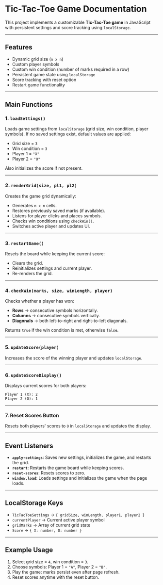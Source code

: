 # Tic-Tac-Toe Game Documentation

This project implements a customizable **Tic-Tac-Toe game** in JavaScript with persistent settings and score tracking using `localStorage`.

---

## Features

* Dynamic grid size (`n x n`)
* Custom player symbols
* Custom win condition (number of marks required in a row)
* Persistent game state using `localStorage`
* Score tracking with reset option
* Restart game functionality

---

## Main Functions

### 1. **`loadSettings()`**

Loads game settings from `localStorage` (grid size, win condition, player symbols).
If no saved settings exist, default values are applied:

* Grid size = `3`
* Win condition = `3`
* Player 1 = `"X"`
* Player 2 = `"O"`

Also initializes the score if not present.

---

### 2. **`renderGrid(size, pl1, pl2)`**

Creates the game grid dynamically:

* Generates `n x n` cells.
* Restores previously saved marks (if available).
* Listens for player clicks and places symbols.
* Checks win conditions using `checkWin()`.
* Switches active player and updates UI.

---

### 3. **`restartGame()`**

Resets the board while keeping the current score:

* Clears the grid.
* Reinitializes settings and current player.
* Re-renders the grid.

---

### 4. **`checkWin(marks, size, winLength, player)`**

Checks whether a player has won:

* **Rows** → consecutive symbols horizontally.
* **Columns** → consecutive symbols vertically.
* **Diagonals** → both left-to-right and right-to-left diagonals.

Returns `true` if the win condition is met, otherwise `false`.

---

### 5. **`updateScore(player)`**

Increases the score of the winning player and updates `localStorage`.

---

### 6. **`updateScoreDisplay()`**

Displays current scores for both players:

```
Player 1 (X): 2
Player 2 (O): 1
```

---

### 7. **Reset Scores Button**

Resets both players' scores to `0` in `localStorage` and updates the display.

---

## Event Listeners

* **`apply-settings`**: Saves new settings, initializes the game, and restarts the grid.
* **`restart`**: Restarts the game board while keeping scores.
* **`reset-scores`**: Resets scores to zero.
* **`window.load`**: Loads settings and initializes the game when the page loads.

---

## LocalStorage Keys

* `TicTacToeSettings` → `{ gridSize, winLength, player1, player2 }`
* `currentPlayer` → Current active player symbol
* `gridMarks` → Array of current grid state
* `Score` → `{ X: number, O: number }`

---

## Example Usage

1. Select grid size = `4`, win condition = `3`.
2. Choose symbols: Player 1 = `"A"`, Player 2 = `"B"`.
3. Play the game: marks persist even after page refresh.
4. Reset scores anytime with the reset button.

